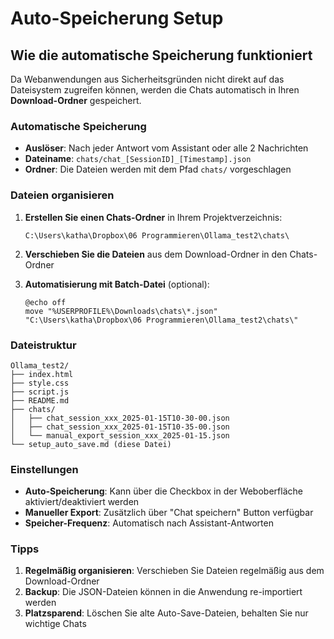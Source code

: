 # Auto-Speicherung Setup

## Wie die automatische Speicherung funktioniert

Da Webanwendungen aus Sicherheitsgründen nicht direkt auf das Dateisystem zugreifen können, werden die Chats automatisch in Ihren **Download-Ordner** gespeichert.

### Automatische Speicherung

- **Auslöser**: Nach jeder Antwort vom Assistant oder alle 2 Nachrichten
- **Dateiname**: `chats/chat_[SessionID]_[Timestamp].json`
- **Ordner**: Die Dateien werden mit dem Pfad `chats/` vorgeschlagen

### Dateien organisieren

1. **Erstellen Sie einen Chats-Ordner** in Ihrem Projektverzeichnis:
   ```
   C:\Users\katha\Dropbox\06 Programmieren\Ollama_test2\chats\
   ```

2. **Verschieben Sie die Dateien** aus dem Download-Ordner in den Chats-Ordner

3. **Automatisierung mit Batch-Datei** (optional):
   ```batch
   @echo off
   move "%USERPROFILE%\Downloads\chats\*.json" "C:\Users\katha\Dropbox\06 Programmieren\Ollama_test2\chats\"
   ```

### Dateistruktur

```
Ollama_test2/
├── index.html
├── style.css
├── script.js
├── README.md
├── chats/
│   ├── chat_session_xxx_2025-01-15T10-30-00.json
│   ├── chat_session_xxx_2025-01-15T10-35-00.json
│   └── manual_export_session_xxx_2025-01-15.json
└── setup_auto_save.md (diese Datei)
```

### Einstellungen

- **Auto-Speicherung**: Kann über die Checkbox in der Weboberfläche aktiviert/deaktiviert werden
- **Manueller Export**: Zusätzlich über "Chat speichern" Button verfügbar
- **Speicher-Frequenz**: Automatisch nach Assistant-Antworten

### Tipps

1. **Regelmäßig organisieren**: Verschieben Sie Dateien regelmäßig aus dem Download-Ordner
2. **Backup**: Die JSON-Dateien können in die Anwendung re-importiert werden
3. **Platzsparend**: Löschen Sie alte Auto-Save-Dateien, behalten Sie nur wichtige Chats
